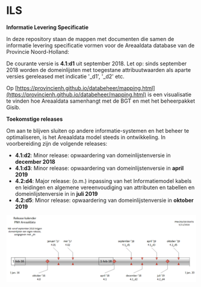 ILS
===

__Informatie Levering Specificatie__

In deze repository staan de mappen met documenten die samen de informatie levering specificatie vormen voor de Areaaldata database van de Provincie Noord-Holland:

De courante versie is **4.1:d1** uit september 2018. Let op: sinds september 2018 worden de domeinlijsten met toegestane attribuutwaarden als aparte versies gereleased met indicatie '_d1', '_d2' etc. 


Op [https://provincienh.github.io/databeheer/mapping.html](https://provincienh.github.io/databeheer/mapping.html) is een visualisatie te vinden hoe Areaaldata samenhangt met de BGT en met het beheerpakket Gisib.

__Toekomstige releases__

Om aan te blijven sluiten op andere informatie-systemen en het beheer te optimaliseren, is het Areaaldata model steeds in ontwikkeling. 
In voorbereiding zijn de volgende releases:
* __4.1:d2__: Minor release: opwaardering van domeinlijstenversie in **december 2018**
* __4.1:d3__: Minor release: opwaardering van domeinlijstenversie in **april 2019**
* __4.2:d4__: Major release: (o.m.) inpassing van het Informatiemodel kabels en leidingen en algemene vereenvoudiging van attributen en tabellen en domeinlijstenversie in in **juli 2019**
* __4.2:d5__: Minor release: opwaardering van domeinlijstenversie in **oktober 2019** 


![Release kalender Areaaldata](https://github.com/provincieNH/ILS/blob/master/release_kalender_areaaldata.png)
